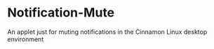 # Notification-Mute
An applet just for muting notifications in the Cinnamon Linux desktop environment
